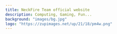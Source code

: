 ```yaml
---
title: NeckFire Team official website
description: Computing, Gaming, Fun...
background: "images/bg.jpg"
logo: "https://zupimages.net/up/21/18/pm4w.png"
---
```


